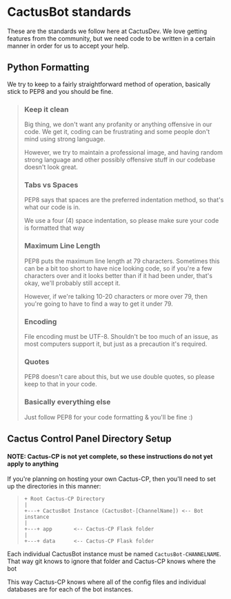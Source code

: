 # CactusBot standards
These are the standards we follow here at CactusDev. We love getting features from the community, but we need code to be written in a certain manner in order for us to accept your help.

## Python Formatting
 We try to keep to a fairly straightforward method of operation, basically stick to PEP8 and you should be fine.

> ### Keep it clean
>   Big thing, we don't want any profanity or anything offensive in our code. We get it, coding can be frustrating and some people don't mind using strong language.
>
>   However, we try to maintain a professional image, and having random strong language and other possibly offensive stuff in our codebase doesn't look great.
>
> ### Tabs vs Spaces
>   PEP8 says that spaces are the preferred indentation method, so that's what our code is in.
>
>   We use a four (4) space indentation, so please make sure your code is formatted that way
>
> ### Maximum Line Length
>   PEP8 puts the maximum line length at 79 characters. Sometimes this can be a bit  too short to have nice looking code, so if you're a  few characters over and it  looks better than if it had been under, that's okay, we'll probably still  accept it.
>
>   However, if we're talking 10-20 characters or more over 79, then you're going  to have to find a way to get it under 79.
>
> ### Encoding
>   File encoding must be UTF-8. Shouldn't be too much of an issue, as most computers support it, but just as a precaution it's required.
>
> ### Quotes
>   PEP8 doesn't care about this, but we use double quotes, so please keep to that in your code.
>
> ### Basically everything else
>   Just follow PEP8 for your code formatting & you'll be fine :)

## Cactus Control Panel Directory Setup

#### NOTE: Cactus-CP is not yet complete, so these instructions do not yet apply to anything

If you're planning on hosting your own Cactus-CP, then you'll need to set up the directories in this manner:

>     + Root Cactus-CP Directory
>     |
>     +---+ CactusBot Instance (CactusBot-[ChannelName]) <-- Bot instance
>     |
>     +---+ app       <-- Cactus-CP Flask folder
>     |
>     +---+ data      <-- Cactus-CP Flask folder


Each individual CactusBot instance must be named `CactusBot-CHANNELNAME`. That way git knows to ignore that folder and Cactus-CP knows where the bot

This way Cactus-CP knows where all of the config files and individual databases are for each of the bot instances.

